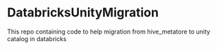 # DatabricksUnityMigration
This repo containing code to help migration from hive_metatore to unity catalog in databricks
